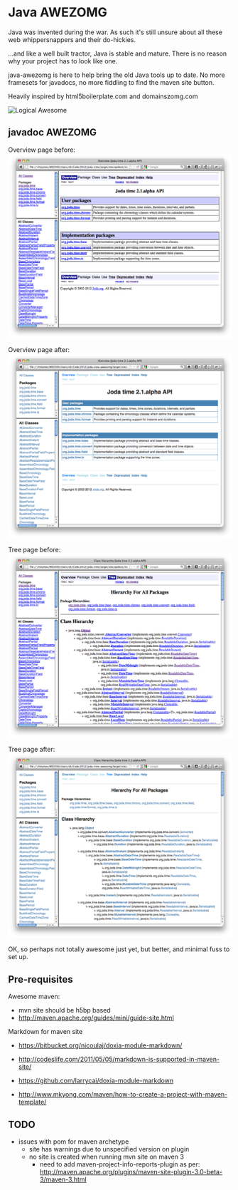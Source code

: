
Java AWEZOMG
============

Java was invented during the war. As such it's still unsure about all these web whippersnappers and their do-hickies.

...and like a well built tractor, Java is stable and mature. There is no reason why your project has to look like one.

java-awezomg is here to help bring the old Java tools up to date. No more framesets for javadocs, no more fiddling to find the maven site button.

Heavily inspired by html5boilerplate.com and domainszomg.com


![Logical Awesome](http://logicalawesome.com/logical_awesome.jpg)


javadoc AWEZOMG
---------------
Overview page before:
![joda-time-javadoc-overview-regular](https://github.com/olizilla/java-awezomg/raw/master/src/site/img/joda-time-javadoc-overview-regular.png)

Overview page after:
![joda-time-javadoc-overview-awezomg](https://github.com/olizilla/java-awezomg/raw/master/src/site/img/joda-time-javadoc-overview-awezomg.png)

Tree page before:
![joda-time-javadoc-tree-regular](https://github.com/olizilla/java-awezomg/raw/master/src/site/img/joda-time-javadoc-tree-regular.png)

Tree page after:
![joda-time-javadoc-tree-awezomg](https://github.com/olizilla/java-awezomg/raw/master/src/site/img/joda-time-javadoc-tree-awezomg.png)

OK, so perhaps not totally awesome just yet, but better, and minimal fuss to set up.


Pre-requisites
-------------

Awesome maven:

* mvn site should be h5bp based
* http://maven.apache.org/guides/mini/guide-site.html

Markdown for maven site

* https://bitbucket.org/nicoulaj/doxia-module-markdown/
* http://codeslife.com/2011/05/05/markdown-is-supported-in-maven-site/
* https://github.com/larrycai/doxia-module-markdown

* http://www.mkyong.com/maven/how-to-create-a-project-with-maven-template/



TODO
----

* issues with pom for maven archetype
  * site has warnings due to unspecified version on plugin
  * no site is created when running mvn site on maven 3
    * need to add maven-project-info-reports-plugin as per:
      http://maven.apache.org/plugins/maven-site-plugin-3.0-beta-3/maven-3.html



